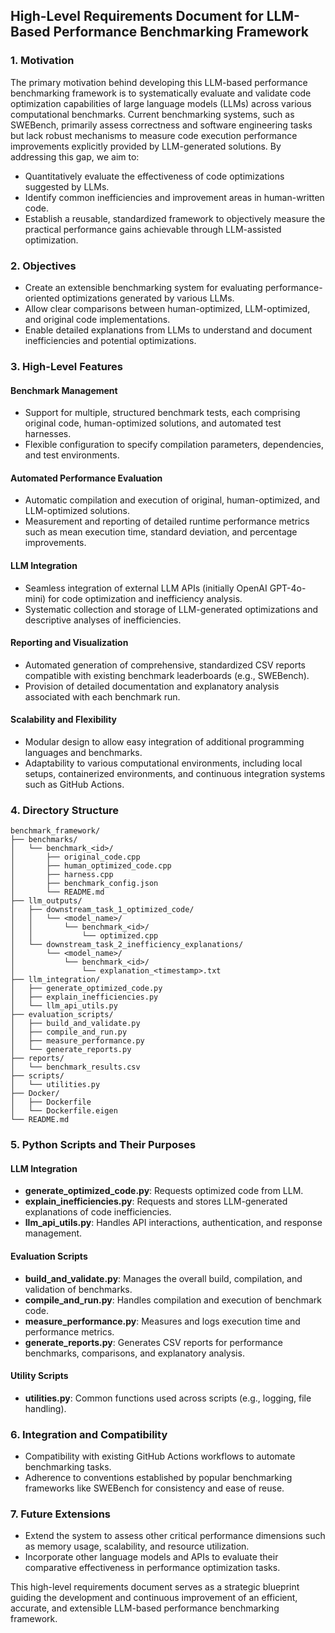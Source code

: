 ## High-Level Requirements Document for LLM-Based Performance Benchmarking Framework

### 1. Motivation

The primary motivation behind developing this LLM-based performance benchmarking framework is to systematically evaluate and validate code optimization capabilities of large language models (LLMs) across various computational benchmarks. Current benchmarking systems, such as SWEBench, primarily assess correctness and software engineering tasks but lack robust mechanisms to measure code execution performance improvements explicitly provided by LLM-generated solutions. By addressing this gap, we aim to:

* Quantitatively evaluate the effectiveness of code optimizations suggested by LLMs.
* Identify common inefficiencies and improvement areas in human-written code.
* Establish a reusable, standardized framework to objectively measure the practical performance gains achievable through LLM-assisted optimization.

### 2. Objectives

* Create an extensible benchmarking system for evaluating performance-oriented optimizations generated by various LLMs.
* Allow clear comparisons between human-optimized, LLM-optimized, and original code implementations.
* Enable detailed explanations from LLMs to understand and document inefficiencies and potential optimizations.

### 3. High-Level Features

#### Benchmark Management

* Support for multiple, structured benchmark tests, each comprising original code, human-optimized solutions, and automated test harnesses.
* Flexible configuration to specify compilation parameters, dependencies, and test environments.

#### Automated Performance Evaluation

* Automatic compilation and execution of original, human-optimized, and LLM-optimized solutions.
* Measurement and reporting of detailed runtime performance metrics such as mean execution time, standard deviation, and percentage improvements.

#### LLM Integration

* Seamless integration of external LLM APIs (initially OpenAI GPT-4o-mini) for code optimization and inefficiency analysis.
* Systematic collection and storage of LLM-generated optimizations and descriptive analyses of inefficiencies.

#### Reporting and Visualization

* Automated generation of comprehensive, standardized CSV reports compatible with existing benchmark leaderboards (e.g., SWEBench).
* Provision of detailed documentation and explanatory analysis associated with each benchmark run.

#### Scalability and Flexibility

* Modular design to allow easy integration of additional programming languages and benchmarks.
* Adaptability to various computational environments, including local setups, containerized environments, and continuous integration systems such as GitHub Actions.

### 4. Directory Structure

```
benchmark_framework/
├── benchmarks/
│   └── benchmark_<id>/
│       ├── original_code.cpp
│       ├── human_optimized_code.cpp
│       ├── harness.cpp
│       ├── benchmark_config.json
│       └── README.md
├── llm_outputs/
│   ├── downstream_task_1_optimized_code/
│   │   └── <model_name>/
│   │       └── benchmark_<id>/
│   │           └── optimized.cpp
│   └── downstream_task_2_inefficiency_explanations/
│       └── <model_name>/
│           └── benchmark_<id>/
│               └── explanation_<timestamp>.txt
├── llm_integration/
│   ├── generate_optimized_code.py
│   ├── explain_inefficiencies.py
│   └── llm_api_utils.py
├── evaluation_scripts/
│   ├── build_and_validate.py
│   ├── compile_and_run.py
│   ├── measure_performance.py
│   └── generate_reports.py
├── reports/
│   └── benchmark_results.csv
├── scripts/
│   └── utilities.py
├── Docker/
│   ├── Dockerfile
│   └── Dockerfile.eigen
└── README.md
```

### 5. Python Scripts and Their Purposes

#### LLM Integration

* **generate_optimized_code.py**: Requests optimized code from LLM.
* **explain_inefficiencies.py**: Requests and stores LLM-generated explanations of code inefficiencies.
* **llm_api_utils.py**: Handles API interactions, authentication, and response management.

#### Evaluation Scripts

* **build_and_validate.py**: Manages the overall build, compilation, and validation of benchmarks.
* **compile_and_run.py**: Handles compilation and execution of benchmark code.
* **measure_performance.py**: Measures and logs execution time and performance metrics.
* **generate_reports.py**: Generates CSV reports for performance benchmarks, comparisons, and explanatory analysis.

#### Utility Scripts

* **utilities.py**: Common functions used across scripts (e.g., logging, file handling).

### 6. Integration and Compatibility

* Compatibility with existing GitHub Actions workflows to automate benchmarking tasks.
* Adherence to conventions established by popular benchmarking frameworks like SWEBench for consistency and ease of reuse.

### 7. Future Extensions

* Extend the system to assess other critical performance dimensions such as memory usage, scalability, and resource utilization.
* Incorporate other language models and APIs to evaluate their comparative effectiveness in performance optimization tasks.

This high-level requirements document serves as a strategic blueprint guiding the development and continuous improvement of an efficient, accurate, and extensible LLM-based performance benchmarking framework.
